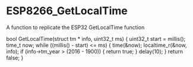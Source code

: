 # ESP8266_GetLocalTime
A function to replicate the ESP32 GetLocalTime function


bool GetLocalTime(struct tm * info, uint32_t ms) {
  uint32_t start = millis();
  time_t now;
  while ((millis() - start) <= ms) {
    time(&now);
    localtime_r(&now, info);
    if (info->tm_year > (2016 - 1900)) {
      return true;
    }
    delay(10);
  }
  return false;
}

